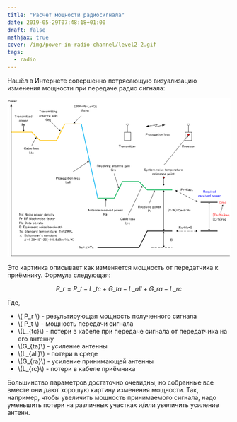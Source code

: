 ```yaml
---
title: "Расчёт мощности радиосигнала"
date: 2019-05-29T07:48:18+01:00
draft: false
mathjax: true
cover: /img/power-in-radio-channel/level2-2.gif
tags:
  - radio
---
```

Нашёл в Интернете совершенно потрясающую визуализацию изменения мощности при передаче радио сигнала:

[![](/img/power-in-radio-channel/level2-2.gif)](https://www.cdt21.com/resources/TechnicalArticle/article9.asp)

Это картинка описывает как изменяется мощность от передатчика к приёмнику. Формула следующая:

$$
P\_r = P\_t - L\_{tc} + G\_{ta} - L\_{all} + G\_{ra} - L\_{rc}
$$

Где,

 - \\( P\_r \\) - результирующая мощность полученного сигнала
 - \\( P\_t \\) - мощность передачи сигнала
 - \\(L\_{tc}\\) - потери в кабеле при передаче сигнала от передатчика на его антенну
 - \\(G\_{ta}\\) - усиление антенны
 - \\(L\_{all}\\) - потери в среде
 - \\(G\_{ra}\\) - усиление принимающей антенны
 - \\(L\_{rc}\\) - потери в кабеле приёмника
 
Большинство параметров достаточно очевидны, но собранные все вместе они дают хорошую картину изменения мощности. Так, например, чтобы увеличить мощность принимаемого сигнала, надо уменьшить потери на различных участках и/или увеличить усиление антенн.